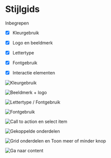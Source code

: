 # Stijlgids

Inbegrepen
- [x] Kleurgebruik
- [x] Logo en beeldmerk
- [x] Lettertype
- [x] Fontgebruik
- [x] Interactie elementen


![Kleurgebruik](content/stijlgids1.png)

![Beeldmerk + logo](content/stijlgids2.png)

![Lettertype / Fontgebruik](content/stijlgids3.png)

![Fontgebruik](content/stijlgids4.png)

![Call to action en select item](content/stijlgids5.png)

![Gekoppelde onderdelen](content/stijlgids6.png)

![Grid onderdelen en Toon meer of minder knop](content/stijlgids8.png)


![Ga naar content](content/stijlgids9.png)